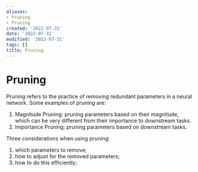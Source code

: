 ```yaml
---
aliases:
- Pruning
- Pruning
created: '2022-07-31'
date: '2022-07-31'
modified: '2022-07-31'
tags: []
title: Pruning
---
```


# Pruning

Pruning refers to the practice of removing redundant parameters in a neural network. Some examples of pruning are:

1. Magnitude Pruning: pruning parameters based on their magnitude, which can be very different from their importance to downstream tasks.
2. Importance Pruning: pruning parameters based on downstream tasks.

Three considerations when using pruning:
1. which parameters to remove;
2. how to adjust for the removed parameters;
3. how to do this efficiently;